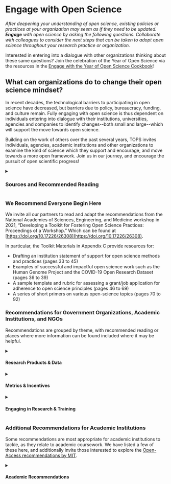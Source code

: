 # Engage with Open Science 
*After deepening your understanding of open science, existing policies or practices at your organization may seem as if they need to be updated. **Engage** with open science by asking the following questions. Collaborate with colleagues to consider the next steps that can be taken to adopt open science throughout your research practice or organization.*

Interested in entering into a dialogue with other organizations thinking about these same questions? Join the celebration of the Year of Open Science via the resources in the [Engage with the Year of Open Science Cookbook](/resources/year_of_open_science_cookbook/Engage_year_of_open_science.md)!

## What can organizations do to change their open science mindset? 
In recent decades, the technological barriers to participating in open science have decreased, but barriers due to policy, bureaucracy, funding, and culture remain. Fully engaging with open science is thus dependent on individuals entering into dialogue with their institutions, universities, agencies and companies to identify changes--both small and large--which will support the move towards open science. 

Building on the work of others over the past several years, TOPS invites individuals, agencies, academic institutions and other organizations to examine the kind of science which they support and encourage, and move towards a more open framework. Join us in our journey, and encourage the pursuit of open scientific progress!  

<details>
  <summary><h3>Sources and Recommended Reading</h3></summary>

Sources and inspiration for the following suggestions were curated from the work presented in the following publications. Thank you to the contributors, authors, and editors of these reports for sharing the power of open science with the world.

Articles are arranged chronologically and then alphabetically by author/authoring organization. 
* National Academies of Sciences, Engineering, and Medicine 2018. Open Science by Design: Realizing a Vision for 21st Century Research. Washington, DC: The National Academies Press. [https://doi.org/10.17226/25116](https://doi.org/10.17226/25116).
* OA Task Force, Mit and Katharine Dunn. 2018. “Open Access at MIT and Beyond.” MIT Open Access Task Force. [https://open-access.mit.edu/sites/default/files/20180917_Provost_OpenAccessTF_WhitePaper.pdf](https://open-access.mit.edu/sites/default/files/20180917_Provost_OpenAccessTF_WhitePaper.pdf) 
* National Academies of Sciences, Engineering, and Medicine 2019. Reproducibility and Replicability in Science. Washington, DC: The National Academies Press. [https://doi.org/10.17226/25303](https://doi.org/10.17226/25303). 
* Open Tech Strategies 2019. Open Source Archetypes: A Framework For Purposeful Open Source. [https://opentechstrategies.com/archetypes](https://opentechstrategies.com/archetypes) 
* Fogel, Karl 2020. Producing Open Source Software How to Run a Successful Free Software Project. [https://producingoss.com/en/social-infrastructure.html](https://producingoss.com/en/social-infrastructure.html#forkability) 
* Hampson, Glenn et al. 2020. “Open Science Roadmap: Recommendations to UNESCO.” [https://doi.org/10.13021/osi2020.2735](https://doi.org/10.13021/osi2020.2735) 
* National Academies of Sciences, Engineering, and Medicine. 2021. Developing a Toolkit for Fostering Open Science Practices: Proceedings of a Workshop. Washington, DC: The National Academies Press. [https://doi.org/10.17226/26308](https://doi.org/10.17226/26308). 
* Suominen, Arho. Kauppinen, Henni. Hyytinen, Kirsi. 2021. ‘Gold’, ‘Ribbon’ or ‘Puzzle’: What motivates researchers to work in Research and Technology Organizations. Technological Forecasting & Social Change. [https://doi.org/10.1016/j.techfore.2021.120882](https://doi.org/10.1016/j.techfore.2021.120882) 
* UNESCO. 2021. UNESCO Recommendation on Open Science. [https://en.unesco.org/science-sustainable-future/open-science/recommendation](https://en.unesco.org/science-sustainable-future/open-science/recommendation) 
* Martin S. Hagger (2022) Developing an open science ‘mindset’, Health Psychology and Behavioral Medicine, 10:1, 1-21, DOI: 10.1080/21642850.2021.2012474. [https://doi.org/10.1080/21642850.2021.2012474](https://doi.org/10.1080/21642850.2021.2012474)  
* Miedema, Frank 2022. Open Science: The Very Idea. Utrecht, The Netherlands: Springer Nature. [https://doi.org/10.1007/978-94-024-2115-6](https://doi.org/10.1007/978-94-024-2115-6)
</details>

### We Recommend Everyone Begin Here
We invite all our partners to read and adapt the recommendations from the National Academies of Sciences, Engineering, and Medicine workshop in 2021, “Developing a Toolkit for Fostering Open Science Practices: Proceedings of a Workshop.” Which can be found at [https://doi.org/10.17226/26308](https://doi.org/10.17226/26308). 

In particular, the Toolkit Materials in Appendix C provide resources for:
* Drafting an institution statement of support for open science methods and practices (pages 33 to 45)
* Examples of successful and impactful open science work such as the Human Genome Project and the COVID-19 Open Research Dataset (pages 36 to 39)
* A sample template and rubric for assessing a grant/job application for adherence to open science principles (pages 46 to 69)
* A series of short primers on various open-science topics (pages 70 to 92)

### Recommendations for Government Organizations, Academic Institutions, and NGOs
Recommendations are grouped by theme, with recommended reading or places where more information can be found included where it may be helpful. 

<details>
  <summary><h4>Research Products & Data</h4></summary>
  
* Consider the data held in trust by your organization. 
    * Where can researchers find your data? What is your process/method for releasing data? Can portions of it be anonymized such that it can be shared? Is the process for requesting access to your data clear? How fast is the data request process and how often do you go through the process of releasing data? Does your organization have practices around pre-registration and archiving? Are these practices well-known and front-of-mind?
    * [Registry of Research Data Repositories](https://www.re3data.org/) is an example site for finding open databases 
* If your organization produces research, consider if:
    * Research plans may be made available, prior to the start of the project, 
    * That reproducibility/replicability studies be valued and encouraged, and
    * That null/negative results be published. 
    * Some examples of making research plans available can be found at [AsPredicted](https://aspredicted.org/), [Open Science Framework](https://osf.io/), and [Registered Reports](https://cos.io/rr/) 
    * Examples of journals that publish negative/nul results include Positively Negative (PLOS One), The Missing Pieces: A Collection of Negative; Null and Inconclusive Results (PLOS One), The All Results Journals, ACS Omega (ACS Publications), F1000Research, PeerJ, Journal of Negative Results in Biomedicine, Journal of Negative Results: Ecology and Evolutionary Biology, Journal of Articles in Support of the Null Hypothesis, Journal of Pharmaceutical Negative results and Nature Scientific Reports
    * Examples of journals that publish reproducibility/replicability studies are PLOS ONE, and [Royal Society](https://royalsocietypublishing.org/rsos/replication-studies)
* For research produced *for* your organization: 
    * Do you require that the list of materials, study methods, and computational environment be included in the final results which are shared publicly? If not, consider making this a requirement of the project. 
* For data or research produced *by* your organization: 
    * In what languages is the research available? Are bilingual researchers encouraged to apply for funding? Or, better yet, publish in multiple languages? 
    * Consider adding extensions to your databases, publication sites, or other methods of sharing data to allow for easy translation into other languages. 
* Does your organization develop software? 
    * Can this code be made publicly available via GitHub, BitBucket or other mechanisms? 
    * Consider how much of the work of your group ought to be kept “closed” and how much can be made available to advance the work of others, particularly young professionals and early career researchers.
  
</details>

<details>
  
  <summary><h4>Metrics & Incentives</h4></summary>
  
* If your organization conducts research, consider the metrics used when evaluating professors, researchers, lab assistants etc. for promotions and opportunities. 
    * What do these metrics *actually* measure? Do these metrics account for historic bias, institutional bias, or other inclusivity or accessibility considerations? Do these metrics account for time and effort spent on research that ultimately produced null and/or negative results? 
    * Explore using alternative metrics that value transparency, reproducibility, replicability, and access. In particular, consider metrics which reflect readability and accessibility of software, code, and data, to encourage and reward researchers who spend time and resources on data science principles 
    * To learn more about this topic, explore work by [Fire and Guestrin](https://academic.oup.com/gigascience/article/8/6/giz053/5506490); [Beall](https://pubs.acs.org/doi/10.1021/acs.jpclett.5b00910); and [Carpenter, Cone and Sarli](https://www.ncbi.nlm.nih.gov/pmc/articles/PMC4987709/) in analyzing the impact of traditional metrics for journal publications and research merit 
* Does your institution incentive and reward researchers in which the primary output of the research is code or software development? Consider highlighting work which results in “good code” and valuing publication in “code first” journals equally to those published in other, more traditional journals. 
    * The Journal of Open Source Software and Journal of Open Research Software are two examples of journals which allow for the "traditional" publication of code
  * According to [Suominen *et al*](https://doi.org/10.1016/j.techfore.2021.120882) motivating forces for researchers and scientists are “curiosity, good practice, high-quality science, and making a difference” while de-motivating factors include “collaboration problems, competition, and lack of feedback and recognition for management.” The article goes on to conclude that motivating factors tend to be intrinsic, while the de-motivating factors were often environmental at the organization where the researcher worked. 
    * Consider your organization’s current incentive and recognition structure: is it recognizing motivating factors in those it hires, promotes and praises? 
    * Consider the overall structure for management of research: are any of the de-motivating factors present? Such factors can be minimized by providing researchers with opportunities (both informal and formal) to network, ask for and receive constructive feedback and share their work with those in other fields in addition to their own. 
* It is the suggestion of the [National Academy of Sciences](https://doi.org/10.17226/26308https://doi.org/10.17226/26308) that organizations which are committed to moving towards and advocating for open science should consider the language which is used not only in grants and calls for proposals, but also in prompts for cover letters and resumes, to ensure that the ethos of open science is consistently present. 
    * For example, are applicants for a job asked about their commitment to open science in their recent work? Are post-docs encouraged to make their data open when conducting their work? 
    * An excellent resource on this topic can be found in the [National Academies of Sciences, Engineering, and Medicine. 2021. Developing a Toolkit for Fostering Open Science Practices: Proceedings of a Workshop. Washington, DC: The National Academies Press](https://doi.org/10.17226/26308). 
  
</details>

<details>
  <summary><h4>Engaging in Research & Training</h4></summary>

* What is the “signaling language” used in grant applications, job postings, and descriptions of research conducted at your organization? 
    * Does this language imply open or closed science practice? Consider updating language where appropriate. 
    * In particular, if your organization has an employee or researcher handbook, review it for language that signals a preference for open or closed science practices. For example, stressing commercialization of ideas encourages people to *not* share their findings in case it could become valuable intellectual property or trade secrets in the future. In contrast, stressing the data sharing can directly enforce an open science ethos. 
* If your organization hires post-docs: are the postdocs also encouraged to engage in open science, or are they measured against different metrics than other researchers? 
* If your organization provides or manages funds for research, consider how the funds are used. Beyond producing results, are funds used for…
    * Research at the intersection of science and society? 
    * Research done by underrepresented/minority researchers? 
    * Research done to directly support underrepresented/minority communities?
    * Research done by early career researchers? 
    * Research done by students (undergraduate and graduate levels)? 
    * Research done to replicate and/or reproduce other studies?
    * Research that produces code? (And do the requirements maintain that this code must be Findable, Accessible, Interoperable, Reusable?)
    * Research that produces data? (And do the requirements maintain that the data must be properly assigned metadata and be made available alongside the results OR prior to the results being published OR in a publicly accessible database so that others may use it?)  
    * Research in which the primary result is code or software development? 
* Does your organization provide training in open science practices such as the use of open databases, or the sharing of open-source software? How about training in bias and anti-bias practices both in the distribution of funding, and in the interpretation of research results (e.g., data dredging, p-hacking and HARK-ing)? 
    * Consider adopting and adapting the [TOPS Open Science curriculum](/docs/Area2_Capacity_Sharing/OpenCore/readme.md), the work of the European Union’s [FOSTER project](https://www.fosteropenscience.eu/toolkit) or/and what has been done by the [Berkeley Initiative for Transparency in the Social Sciences (BITSS)](https://www.bitss.org/resource-library/) to your needs and incentivizing funded researchers to learn more about open science. 
* Does your organization have access to makerspaces? 
    * Who can use them? Are they open to all or only to a certain group? 
    * Consider creating a pathway for community members–particularly high schoolers, study teams organized via libraries, Girl and Boy Scouts, YMCAs, and other organized youth groups–to be able to apply to use these spaces.
* Does your organization have a structured mentoring program for early career researchers? If not, consider creating one. If one already exists, consider incorporating themes of open science into the program.
    
    </details>

### Additional Recommendations for Academic Institutions

Some recommendations are most appropriate for academic institutions to tackle, as they relate to academic coursework. We have listed a few of these here, and additionally invite those interested to explore the [Open-Access recommendations by MIT](https://mitl.pubpub.org/pub/future-of-libraries/release/1).

<details>
  
  <summary><h4>Academic Recommendations</h4></summary>
  
* Are both undergraduate and graduate students required to learn about proper statistical analysis and inference? 
    * In particular, do your students understand common problems with statistical analysis which can lead to a lack of accessibility, replicability, and/or reproducibility of the results (e.g., p-hacking, cherry-picking)? 
    * Consider making such knowledge a central tenet of STEM courses at both the undergraduate and graduate levels. 
* For researchers who conduct “field work:” 
    * How do they work with the communities in the field they are studying? If they are being immersed into a community, culture and/or society other than their own, what are your institution's practices and suggestions for that interaction? Are they required to know the language? Study the history and context? Are they required to have partners who are of that community, culture and/or society on their research team? 
    * Consider if your institution may benefit from adjusting the metrics for success in these situations, to include time and incentive for researchers to fully engage with the people most closely affected–either directly or indirectly–by their work. 
    * On a related note, are STEM majors and those pursuing graduate studies in STEM encouraged to study other languages and/or cultures? Are the requirements for a major structured in such a way that they have room in their schedules to pursue those interests? Studying other languages can be a great way to begin to understand the motivations of another community. Next time you review requirements, consider this: what do the requirements of these majors teach students about what is important? 
* We invite academic institutions to read the work of [MIT’s Future of the Libraries Task Force](https://mitl.pubpub.org/pub/future-of-libraries/release/1) from 2016 and consider whether those recommendations, particularly those related to open access, are applicable to your library system.

  </details>

